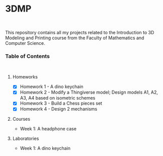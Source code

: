 # 3DMP
<br>

This repository contains all my projects related to the Introduction to 3D Modeling and Printing course from the Faculty of Mathematics and Computer Science.

### Table of Contents
<br>

1. Homeworks
   - [x] Homework 1 - A dino keychain
   - [x] Homework 2 - Modify a Thingiverse model; Design models A1, A2, A3, A4 based on isometric schemes
   - [x] Homework 3 - Build a Chess pieces set
   - [x] Homework 4 - Design 2 mechanisms

2. Courses
   - Week 1: A headphone case

3. Laboratories
   - Week 1: A dino keychain
